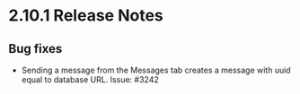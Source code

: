 # 2.10.1 Release Notes

## Bug fixes

- Sending a message from the Messages tab creates a message with uuid equal to database URL. Issue: #3242
